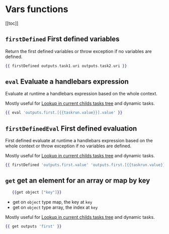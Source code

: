 
# Vars functions

[[toc]]

## `firstDefined` First defined variables 

Return the first defined variables or throw exception if no variables are defined.

```handlebars
{{ firstDefined outputs.task1.uri outputs.task2.uri }}
```

## `eval` Evaluate a handlebars expression 

Evaluate at runtime a handlebars expression based on the whole context.

Mostly useful for [Lookup in current childs tasks tree](/docs/developer-guide/variables/#lookup-in-current-childs-tasks-tree) and dynamic tasks.


```handlebars
{{ eval 'outputs.first.[{{taskrun.value}}].value' }}
```

## `firstDefinedEval` First defined evaluation

First defined evaluate at runtime a handlebars expression based on the whole context or throw exception if no variables are defined.

Mostly useful for [Lookup in current childs tasks tree](/docs/developer-guide/variables/#lookup-in-current-childs-tasks-tree) and dynamic tasks.


```handlebars
{{ firstDefined 'outputs.first.value' 'outputs.first.[{{taskrun.value}}].value' }}
```

## `get` get an element for an array or map by key
```handlebars
   {{get object ["key"]}}
```

* get on `object` type map, the key at `key`
* get on `object` type array, the index at `key`

Mostly useful for [Lookup in current childs tasks tree](/docs/developer-guide/variables/#lookup-in-current-childs-tasks-tree) and dynamic tasks.

```handlebars
{{ get outputs 'first' }}
```

